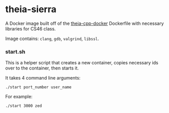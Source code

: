 # theia-sierra

A Docker image built off of the [theia-cpp-docker](https://github.com/theia-ide/theia-apps/tree/master/theia-cpp-docker) Dockerfile with necessary libraries for CS46 class.

Image contains: `clang`, `gdb`, `valgrind`, `libssl`.

### start.sh

This is a helper script that creates a new container, copies necessary ids over to the container, then starts it.

It takes 4 command line arguments:

```
./start port_number user_name
```

For example:

```
./start 3000 zed
```
